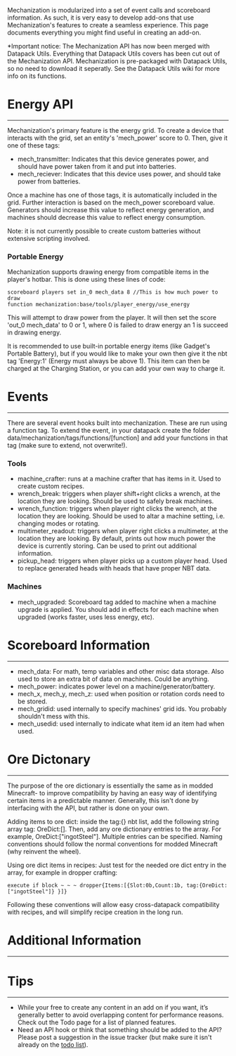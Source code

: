 Mechanization is modularized into a set of event calls and scoreboard information. As such, it is very easy to develop add-ons that use Mechanization's features to create a seamless experience. This page documents everything you might find useful in creating an add-on.

*Important notice: The Mechanization API has now been merged with Datapack Utils. Everything that Datapack Utils covers has been cut out of the Mechanization API. Mechanization is pre-packaged with Datapack Utils, so no need to download it seperatly. See the Datapack Utils wiki for more info on its functions.

# Energy API
***

Mechanization's primary feature is the energy grid. To create a device that interacts with the grid, set an entity's 'mech_power' score to 0. Then, give it one of these tags:
* mech_transmitter: Indicates that this device generates power, and should have power taken from it and put into batteries.
* mech_reciever: Indicates that this device uses power, and should take power from batteries.

Once a machine has one of those tags, it is automatically included in the grid. Further interaction is based on the mech_power scoreboard value. Generators should increase this value to reflect energy generation, and machines should decrease this value to reflect energy consumption.

Note: it is not currently possible to create custom batteries without extensive scripting involved.

### Portable Energy

Mechanization supports drawing energy from compatible items in the player's hotbar. This is done using these lines of code:

    scoreboard players set in_0 mech_data 8 //This is how much power to draw
    function mechanization:base/tools/player_energy/use_energy

This will attempt to draw power from the player. It will then set the score 'out_0 mech_data' to 0 or 1, where 0 is failed to draw energy an 1 is succeed in drawing energy.

It is recommended to use built-in portable energy items (like Gadget's Portable Battery), but if you would like to make your own then give it the nbt tag 'Energy:1' (Energy must always be above 1). This item can then be charged at the Charging Station, or you can add your own way to charge it.

# Events
***
There are several event hooks built into mechanization. These are run using a function tag. To extend the event, in your datapack create the folder data/mechanization/tags/functions/[function] and add your functions in that tag (make sure to extend, not overwrite!).

### Tools
* machine_crafter: runs at a machine crafter that has items in it. Used to create custom recipes.
* wrench_break: triggers when player shift+right clicks a wrench, at the location they are looking. Should be used to safely break machines.
* wrench_function: triggers when player right clicks the wrench, at the location they are looking. Should be used to altar a machine setting, i.e. changing modes or rotating.
* multimeter_readout: triggers when player right clicks a multimeter, at the location they are looking. By default, prints out how much power the device is currently storing. Can be used to print out additional information.
* pickup_head: triggers when player picks up a custom player head. Used to replace generated heads with heads that have proper NBT data.

### Machines
* mech_upgraded: Scoreboard tag added to machine when a machine upgrade is applied. You should add in effects for each machine when upgraded (works faster, uses less energy, etc).

# Scoreboard Information
***
* mech_data: For math, temp variables and other misc data storage. Also used to store an extra bit of data on machines. Could be anything.
* mech_power: indicates power level on a machine/generator/battery.
* mech_x, mech_y, mech_z: used when position or rotation cords need to be stored.
* mech_gridid: used internally to specify machines' grid ids. You probably shouldn't mess with this.
* mech_usedid: used internally to indicate what item id an item had when used.

# Ore Dictonary
***
The purpose of the ore dictionary is essentially the same as in modded Minecraft- to improve compatibility by having an easy way of identifying certain items in a predictable manner. Generally, this isn't done by interfacing with the API, but rather is done on your own.

Adding items to ore dict: inside the tag:{} nbt list, add the following string array tag: OreDict:[]. Then, add any ore dictionary entries to the array. For example, OreDict:["ingotSteel"]. Multiple entries can be specified. Naming conventions should follow the normal conventions for modded Minecraft (why reinvent the wheel).

Using ore dict items in recipes: Just test for the needed ore dict entry in the array, for example in dropper crafting:

    execute if block ~ ~ ~ dropper{Items:[{Slot:0b,Count:1b, tag:{OreDict:["ingotSteel"]} }]}

Following these conventions will allow easy cross-datapack compatibility with recipes, and will simplify recipe creation in the long run.

# Additional Information
***

# Tips
***
* While your free to create any content in an add on if you want, it’s generally better to avoid overlapping content for performance reasons. Check out the Todo page for a list of planned features.
* Need an API hook or think that something should be added to the API? Please post a suggestion in the issue tracker (but make sure it isn't already on the [todo list](https://github.com/ImCoolYeah105/Mechanization/wiki/Official-TODO-list)).
